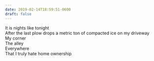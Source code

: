 ```yaml
---
date: 2019-02-14T18:59:51-0600
draft: false
---
```




It is nights like tonight  
After the last plow drops a metric ton of compacted ice on my driveway  
My corner  
The alley  
Everywhere  
That I truly hate home ownership  



